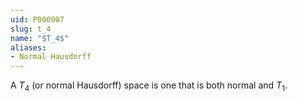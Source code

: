 ```yaml
---
uid: P000007
slug: t_4
name: "$T_4$"
aliases:
- Normal Hausdorff
---
```

A $T_4$ (or normal Hausdorff) space is one that is both normal and $T_1$.

